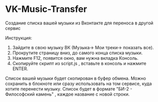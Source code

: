 # VK-Music-Transfer
Создание списка вашей музыки из Вконтакте для переноса в другой сервис

Инструкция:
1. Зайдите в свою музыку ВК (Музыка-> Мои треки-> показать все).
2. Прокрутите страницу вниз, до самого конца списка музыки.
3. Нажмите F12, появится окно, вам нужна вкладка Консоль.
4. Скопируйте скрипт из script.js , вставьте в консоль и нажмите ENTER.

Список вашей музыки будет скопирован в буфер обмена. Можно сохранить в блокноте или сразу использовать на том сервисе, куда хотите перенести музыку.
Список будет в формате "БИ-2 - Философский камень" , каждое название с новой строки.
